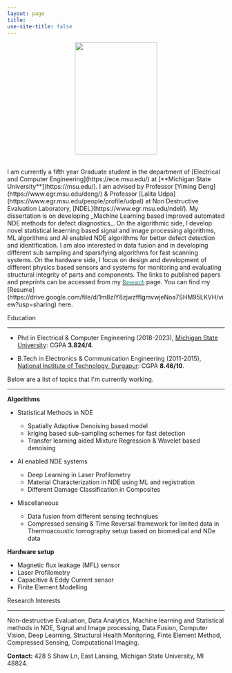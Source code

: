 ```yaml
---
layout: page
title: 
use-site-title: false
---
```

<center>
  <figure>
  <img src="img/2.jpg"  width="190" height="260">
</figure>
</center>
<br/>
I am currently a fifth year Graduate student in the department of [Electrical and Computer Engineering](https://ece.msu.edu/) at [**Michigan State University**](https://msu.edu/). I am advised by Professor [Yiming Deng](https://www.egr.msu.edu/deng/) & Professor [Lalita Udpa](https://www.egr.msu.edu/people/profile/udpal) at Non Destructive Evaluation Laboratory, [NDEL](https://www.egr.msu.edu/ndel/). My dissertation is on developing _Machine Learning based improved automated NDE methods for defect diagnostics_. On the algorithmic side, I develop novel statistical leaerning based signal and image processing algorithms, ML algorithms and AI enabled NDE algorithms  for better defect detection and identification. I am also interested in data fusion and in developing different sub sampling and sparsifying algorithms for fast scanning systems. On the hardware side, I focus on design and development of different physics based sensors and systems for monitoring and evaluating structural integrity of parts and components. The links to published papers and preprints can be accessed from my <a href='https://submukherjee.github.io/Research/'><font face="verdana" color="teal">Research</font></a> page. You can find my [Resume](https://drive.google.com/file/d/1m8ziY8zjwzffIgmvwjeNoa7SHM95LKVH/view?usp=sharing) here. 

<a name="Education">Education</a>

----------
 * Phd in Electrical & Computer Engineering (2018-2023), [Michigan State University](https://msu.edu/): CGPA **3.824/4**. 

 * B.Tech in Electronics & Communication Engineering (2011-2015), [National Institute of Technology, Durgapur](http://www.nitdgp.ac.in/): CGPA **8.46/10**.
 


Below are a list of topics that I'm currently working.

----------
**Algorithms**

* Statistical Methods in NDE
  * Spatially Adaptive Denoising based model
  * kriging based sub-sampling schemes for fast detection
  * Transfer learning aided Mixture Regression & Wavelet based denoising

* AI enabled NDE systems
  * Deep Learning in Laser Profilometry
  * Material Characterization in NDE using ML and registration
  * Different Damage Classification in Composites

* Miscellaneous
  * Data fusion from different sensing technqiues
  * Compressed sensing & Time Reversal framework for limited data in Thermoacoustic tomography setup based on biomedical and NDe data

**Hardware setup**

* Magnetic flux leakage (MFL) sensor
* Laser Profilometry
* Capacitive & Eddy Current sensor
* Finite Element Modelling
   

<a name="Research Interest">Research Interests</a>

----------

Non-destructive Evaluation, Data Analytics, Machine learning and Statistical methods in NDE, Signal and Image processing, Data Fusion, Computer Vision, Deep Learning,  Structural Health Monitoring, Finte Element Method, Compressed Sensing, Computational Imaging.



**Contact:**
428 S Shaw Ln, East Lansing, Michigan State University, MI 48824.

